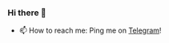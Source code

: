 ### Hi there 👋

<!-- - 👯 I’m looking to collaborate on Web Development Projects. -->
- 📫 How to reach me: Ping me on [Telegram](https://t.me/hadron43)!

